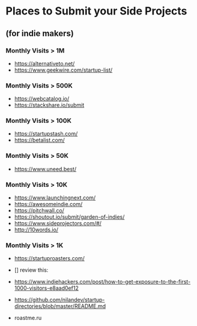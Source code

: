 # Places to Submit your Side Projects

## (for indie makers)

### Monthly Visits > 1M

- https://alternativeto.net/
- https://www.geekwire.com/startup-list/

### Monthly Visits > 500K

- https://webcatalog.io/
- https://stackshare.io/submit

### Monthly Visits > 100K

- https://startupstash.com/
- https://betalist.com/

### Monthly Visits > 50K
 
- https://www.uneed.best/

### Monthly Visits > 10K
 
- https://www.launchingnext.com/
- https://awesomeindie.com/
- https://pitchwall.co/
- https://shoutout.io/submit/garden-of-indies/
- https://www.sideprojectors.com/#/
- http://10words.io/

### Monthly Visits > 1K

- https://startuproasters.com/

- [] review this:
- https://www.indiehackers.com/post/how-to-get-exposure-to-the-first-1000-visitors-e8aad0ef12
- https://github.com/nilandev/startup-directories/blob/master/README.md
- roastme.ru
